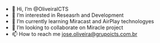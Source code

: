 - 👋 Hi, I’m @OliveiraICTS
- 👀 I’m interested in Reseasrh and Development
- 🌱 I’m currently learning Miracast and AirPlay technologyes
- 💞️ I’m looking to collaborate on Miracle project
- 📫 How to reach me jose.oliveira@grupoicts.com.br

<!---
OliveiraICTS/OliveiraICTS is a ✨ special ✨ repository because its `README.md` (this file) appears on your GitHub profile.
You can click the Preview link to take a look at your changes.
--->
